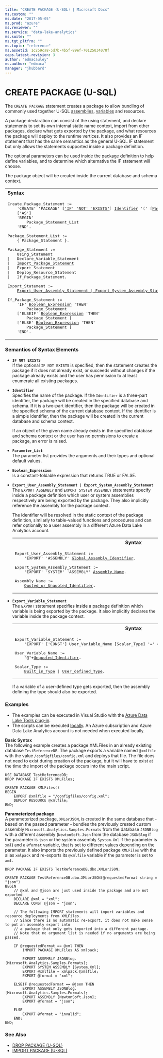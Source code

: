 ```yaml
---
title: "CREATE PACKAGE (U-SQL) | Microsoft Docs"
ms.custom: ""
ms.date: "2017-05-05"
ms.prod: "azure"
ms.reviewer: ""
ms.service: "data-lake-analytics"
ms.suite: ""
ms.tgt_pltfrm: ""
ms.topic: "reference"
ms.assetid: 1c259ca8-5d7b-4b5f-89ef-70125034070f
caps.latest.revision: 3
author: "edmacauley"
ms.author: "edmaca"
manager: "jhubbard"
---
```

# CREATE PACKAGE (U-SQL)
The `CREATE PACKAGE` statement creates a package to allow bundling of commonly used together U-SQL [assemblies](u-sql-assemblies.md), [variables](variables-u-sql.md) and resources.

A package declaration can consist of the using statement, and declare statements to set its own internal static name context, import from other packages, declare what gets exported by the package, and what resources the package will deploy to the runtime vertices. It also provides an IF statement that has the same semantics as the general U-SQL IF statement but only allows the statements supported inside a package definition.

The optional parameters can be used inside the package definition to help define variables, and to determine which alternative the IF statement will choose.

The package object will be created inside the current database and schema context.

<table><th align="left">Syntax</th><tr><td><pre>
Create_Package_Statement :=                                                                              
    'CREATE' 'PACKAGE' [<a href="#INE">'IF' 'NOT' 'EXISTS'</a>] <a href="#Ident">Identifier</a> '(' [<a href="#param_lst">Parameter_List</a>] ')'
    ['AS']
    'BEGIN'
        Package_Statement_List
    'END'.<br />
Package_Statement_List := 
    { Package_Statement }.<br />
Package_Statement :=
    Using_Statement
|   Declare_Variable_Statement
|   <a href="import-package-u-sql.md">Import_Package_Statement</a>
|   Export_Statement
|   Deploy_Resource_Statement
|   If_Package_Statement.<br />
Export_Statement :=
    <a href="#exp_ass">Export_User_Assembly_Statement | Export_System_Assembly_Statement</a> | <a href="#exp_var">Export_Variable_Statement</a>.<br />
If_Package_Statement :=
    'IF' <a href="#bool_expr">Boolean_Expression</a> 'THEN'
        Package_Statement
    ['ELSEIF' <a href="#bool_expr">Boolean_Expression</a> 'THEN'
        Package_Statement ]
    ['ELSE' <a href="#bool_expr">Boolean_Expression</a> 'THEN'
        Package_Statement ]
    'END'.
</pre></td></tr></table>


### Semantics of Syntax Elements  
- <a name="INE"></a>**`IF NOT EXISTS`**    
  If the optional `IF NOT EXISTS` is specified, then the statement creates the package if it does not already exist, or succeeds without changes if the package already exists and the user has permission to at least enumerate all existing packages. 
    
- <a name="Ident"></a>**`Identifier`**   
  Specifies the name of the package. If the `Identifier` is a three-part identifier, the package will be created in the specified database and schema. If it is a two-part identifier, then the package will be created in the specified schema of the current database context. If the identifier is a simple identifier, then the package will be created in the current database and schema context.  
  
    If an object of the given name already exists in the specified database and schema context or the user has no permissions to create a package, an error is raised.  
    
-   <a name="param_lst"></a>**`Parameter_List`**    
    The parameter list provides the arguments and their types and optional default values.
    
- <a name="bool_expr"></a>**`Boolean_Expression`**  
Is a constant-foldable expression that returns TRUE or FALSE.   

- <a name="exp_ass"></a>**`Export_User_Assembly_Statement | Export_System_Assembly_Statement`**  
  The `EXPORT ASSEMBLY` and `EXPORT SYSTEM ASSEMBLY` statements specify inside a package definition which user or system assemblies respectively are being exported by the package. They also implicitly reference the assembly for the package context.    

  The identifier will be resolved in the static context of the package definition, similarly to table-valued functions and procedures and can refer optionally to a user assembly in a different Azure Data Lake Analytics account.   
  
  <table><th>Syntax</th><tr><td><pre>
  Export_User_Assembly_Statement :=                                                                   
      'EXPORT' 'ASSEMBLY' <a href="reference-assembly-u-sql.md#ass_name">Global_Assembly_Identifier</a>.<br />
  Export_System_Assembly_Statement :=
      'EXPORT' 'SYSTEM' 'ASSEMBLY' <a href="create-assembly-u-sql.md#ass_name">Assembly_Name</a>.<br />
  Assembly_Name := 
      <a href="u-sql-identifiers.md">Quoted_or_Unquoted_Identifier</a>.
  </pre></td></tr></table>       

- <a name="exp_var"></a>**`Export_Variable_Statement`**  
  The `EXPORT` statement specifies inside a package definition which variable is being exported by the package. It also implicitly declares the variable inside the package context.

  <table><th>Syntax</th><tr><td><pre>
  Export_Variable_Statement :=                                                                        
      'EXPORT' ['CONST'] User_Variable_Name [Scalar_Type] '=' csharp_expression.<br />
  User_Variable_Name :=
      "@"+<a href="u-sql-identifiers.md">Unquoted_Identifier</a>.<br />   
  Scalar_Type := 
      <a href="built-in-u-sql-types.md">Built_in_Type</a> | <a href="https://docs.microsoft.com/azure/data-lake-analytics/data-lake-analytics-u-sql-programmability-guide#using-user-defined-types---udt">User_defined_Type</a>.
  </pre></td></tr></table>

  If a variable of a user-defined type gets exported, then the assembly defining the type should also be exported.

### Examples
- The examples can be executed in Visual Studio with the [Azure Data Lake Tools plug-in](https://www.microsoft.com/download/details.aspx?id=49504).  
- The scripts can be executed [locally](https://docs.microsoft.com/azure/data-lake-analytics/data-lake-analytics-data-lake-tools-get-started#run-u-sql-locally).  An Azure subscription and Azure Data Lake Analytics account is not needed when executed locally.

**Basic Syntax**  
The following example creates a package XMLFiles in an already existing database `TestReferenceDB`. The package exports a variable named `@xmlfile` with the value `/configfiles/config.xml` and deploys that file. The file does not need to exist during creation of the package, but it will have to exist at the time the import of the package occurs into the main script.
```
USE DATABASE TestReferenceDB;
DROP PACKAGE IF EXISTS XMLFiles;

CREATE PACKAGE XMLFiles()
BEGIN
    EXPORT @xmlfile = "/configfiles/config.xml";
    DEPLOY RESOURCE @xmlfile;
END;
```

**Parameterized package**   
A parameterized package, `XMLorJSON`, is created in the same database that - based on the passed parameter - bundles the previously created custom assembly `Microsoft.Analytics.Samples.Formats` from the database `JSONBlog` with a different assembly (`NewtonSoft.Json` from the database `JSONBlog` if the parameter is `json` or the system assembly `System.Xml` if the parameter is `xml`) and a `@format` variable, that is set to different values depending on the parameter. It also imports the previously defined package `XMLFiles` with the alias `xmlpack` and re-exports its `@xmlfile` variable if the parameter is set to `xml`.
```
DROP PACKAGE IF EXISTS TestReferenceDB.dbo.XMLorJSON;

CREATE PACKAGE TestReferenceDB.dbo.XMLorJSON(@requestedFormat string = "json")
BEGIN
    // @xml and @json are just used inside the package and are not exported
    DECLARE @xml = "xml";
    DECLARE CONST @json = "json"; 

    // The following IMPORT statements will import variables and resource deployments from XMLFiles. 
    // Since there is no automatic re-export, it does not make sense to put an assembly export into
    // a package that only gets imported into a different package.
    // Note that no argument list is needed if no arguments are being passed.

    IF @requestedFormat == @xml THEN 
        IMPORT PACKAGE XMLFiles AS xmlpack;

        EXPORT ASSEMBLY JSONBlog.[Microsoft.Analytics.Samples.Formats];
        EXPORT SYSTEM ASSEMBLY [System.Xml]; 
        EXPORT @xmlfile = xmlpack.@xmlfile;
        EXPORT @format = "xml";

    ELSEIF @requestedFormat == @json THEN
        EXPORT ASSEMBLY JSONBlog.[Microsoft.Analytics.Samples.Formats];
        EXPORT ASSEMBLY [NewtonSoft.Json];
        EXPORT @format = "json";

    ELSE
        EXPORT @format = "invalid";
    END;
END;
```

### See Also
* [DROP PACKAGE (U-SQL)](drop-package-u-sql.md)  
* [IMPORT PACKAGE (U-SQL)](import-package-u-sql.md)
